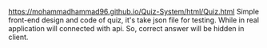 https://mohammadhammad96.github.io/Quiz-System/html/Quiz.html
Simple front-end design and code of quiz, it's take json file for testing. While in real application will connected with api. So, correct answer will be hidden in client.
